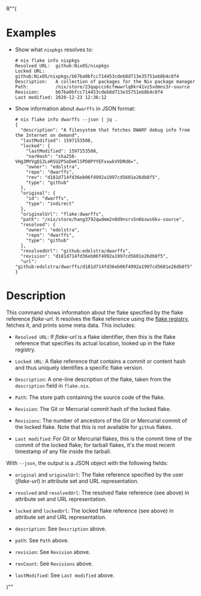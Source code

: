 R""(

# Examples

* Show what `nixpkgs` resolves to:

  ```console
  # nix flake info nixpkgs
  Resolved URL:  github:NixOS/nixpkgs
  Locked URL:    github:NixOS/nixpkgs/b67ba0bfcc714453cdeb8d713e35751eb8b4c8f4
  Description:   A collection of packages for the Nix package manager
  Path:          /nix/store/23qapccs6cfmwwrlq8kr41vz5vdmns3r-source
  Revision:      b67ba0bfcc714453cdeb8d713e35751eb8b4c8f4
  Last modified: 2020-12-23 12:36:12
  ```

* Show information about `dwarffs` in JSON format:

  ```console
  # nix flake info dwarffs --json | jq .
  {
    "description": "A filesystem that fetches DWARF debug info from the Internet on demand",
    "lastModified": 1597153508,
    "locked": {
      "lastModified": 1597153508,
      "narHash": "sha256-VHg3MYVgQ12LeRSU2PSoDeKlSPD8PYYEFxxwkVVDRd0=",
      "owner": "edolstra",
      "repo": "dwarffs",
      "rev": "d181d714fd36eb06f4992a1997cd5601e26db8f5",
      "type": "github"
    },
    "original": {
      "id": "dwarffs",
      "type": "indirect"
    },
    "originalUrl": "flake:dwarffs",
    "path": "/nix/store/hang3792qwdmm2n0d9nsrs5n6bsws6kv-source",
    "resolved": {
      "owner": "edolstra",
      "repo": "dwarffs",
      "type": "github"
    },
    "resolvedUrl": "github:edolstra/dwarffs",
    "revision": "d181d714fd36eb06f4992a1997cd5601e26db8f5",
    "url": "github:edolstra/dwarffs/d181d714fd36eb06f4992a1997cd5601e26db8f5"
  }
  ```

# Description

This command shows information about the flake specified by the flake
reference *flake-url*. It resolves the flake reference using the
[flake registry](./nix3-registry.md), fetches it, and prints some meta
data. This includes:

* `Resolved URL`: If *flake-url* is a flake identifier, then this is
  the flake reference that specifies its actual location, looked up in
  the flake registry.

* `Locked URL`: A flake reference that contains a commit or content
  hash and thus uniquely identifies a specific flake version.

* `Description`: A one-line description of the flake, taken from the
  `description` field in `flake.nix`.

* `Path`: The store path containing the source code of the flake.

* `Revision`: The Git or Mercurial commit hash of the locked flake.

* `Revisions`: The number of ancestors of the Git or Mercurial commit
  of the locked flake. Note that this is not available for `github`
  flakes.

* `Last modified`: For Git or Mercurial flakes, this is the commit
  time of the commit of the locked flake; for tarball flakes, it's the
  most recent timestamp of any file inside the tarball.

With `--json`, the output is a JSON object with the following fields:

* `original` and `originalUrl`: The flake reference specified by the
  user (*flake-url*) in attribute set and URL representation.

* `resolved` and `resolvedUrl`: The resolved flake reference (see
  above) in attribute set and URL representation.

* `locked` and `lockedUrl`: The locked flake reference (see above) in
  attribute set and URL representation.

* `description`: See `Description` above.

* `path`: See `Path` above.

* `revision`: See `Revision` above.

* `revCount`: See `Revisions` above.

* `lastModified`: See `Last modified` above.

)""
